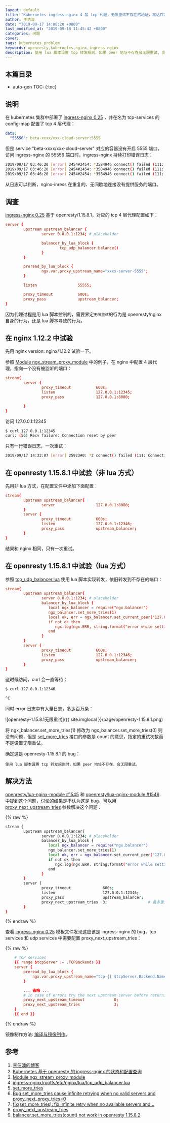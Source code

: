 ```yaml
---
layout: default
title: "Kubernetes ingress-nginx 4 层 tcp 代理，无限重试不存在的地址，高达百万次"
author: 李佶澳
date: "2019-09-17 14:08:20 +0800"
last_modified_at: "2019-09-18 11:45:42 +0800"
categories: 问题
cover:
tags: kubernetes_problem
keywords: openresty,kubernetes,nginx,ingress-nginx
description: 使用 lua 脚本设置 tcp 转发规则，如果 peer 地址不存在会无限重试, 需配置 proxy_next_upstream_tries
---
```


## 本篇目录

* auto-gen TOC:
{:toc}

## 说明

在 kubernetes 集群中部署了 [ingress-nginx 0.25][2] ，并在名为 tcp-services 的 config-map 配置了 tcp 4 层代理：

```yaml
data:
  "55556": beta-xxxx/xxx-cloud-server:5555
```

但是 service "beta-xxxx/xxx-cloud-server" 对应的容器没有开启 5555 端口，访问 ingress-nginx 的 55556 端口时，ingress-nginx 持续打印错误日志：

```sh
2019/09/17 03:46:20 [error] 2454#2454: *3584946 connect() failed (111: Connection refused) while connecting to upstream, client: 10.10.122.117, server: 0.0.0.0:55556, upstream: "10.12.39.132:5555", bytes from/to client:0/0, bytes from/to upstream:0/0
2019/09/17 03:46:20 [error] 2454#2454: *3584946 connect() failed (111: Connection refused) while connecting to upstream, client: 10.10.122.117, server: 0.0.0.0:55556, upstream: "10.12.26.199:5555", bytes from/to client:0/0, bytes from/to upstream:0/0
2019/09/17 03:46:20 [error] 2454#2454: *3584946 connect() failed (111: Connection refused) while connecting to upstream, client: 10.10.122.117, server: 0.0.0.0:55556, upstream: "10.12.39.132:5555", bytes from/to client:0/0, bytes from/to upstream:0/0
```

从日志可以判断，nginx-inress 在重复的、无间歇地连接没有提供服务的端口。

## 调查

[ingress-nginx 0.25][2] 基于 openresty/1.15.8.1，对应的 tcp 4 层代理配置如下：

```conf
server {
        upstream upstream_balancer {
                server 0.0.0.1:1234; # placeholder

                balancer_by_lua_block {
                        tcp_udp_balancer.balance()
                }
        }

        preread_by_lua_block {
                ngx.var.proxy_upstream_name="xxxx-server-5555";
        }

        listen                  55555;

        proxy_timeout           600s;
        proxy_pass              upstream_balancer;
}
```

因为代理过程是用 lua 脚本控制的，需要界定`无限重试`的行为是 openresty/nginx 自身的行为，还是 lua 脚本导致的行为。

## 在 nginx 1.12.2 中试验

先用 nginx version: nginx/1.12.2 试验一下。

参照 [Module ngx_stream_proxy_module][3] 中的例子，在 nginx 中配置 4 层代理，指向一个没有被监听的端口：

```conf
stream{
        server {
                proxy_timeout           600s;
                listen                  127.0.0.1:12345;
                proxy_pass              127.0.0.1:8080;

        }
}
```

访问  127.0.0.1:12345


```sh
$ curl 127.0.0.1:12345
curl: (56) Recv failure: Connection reset by peer
```

只有一行错误日志，一次重试：

```sh
2019/09/17 14:32:07 [error] 25923#0: *2 connect() failed (111: Connection refused) while connecting to upstream, client: 127.0.0.1, server: 127.0.0.1:12345, upstream: "127.0.0.1:8080", bytes from/to c    lient:0/0, bytes from/to upstream:0/0
```

## 在 openresty 1.15.8.1 中试验（非 lua 方式）

先用非 lua 方式，在配置文件中添加下面配置：

```conf
stream{
        upstream upstream_balancer{
                server                  127.0.0.1:8080;
        }
        server {
                proxy_timeout           600s;
                listen                  127.0.0.1:12346;
                proxy_pass              upstream_balancer;
        }
}
```

结果和 nginx 相同，只有一次重试。

## 在 openresty 1.15.8.1 中试验（lua 方式）

参照 [tcp_udp_balancer.lua][4] 使用 lua 脚本实现转发，依旧转发到不存在的端口：

```conf
stream{
        upstream upstream_balancer{
                server 0.0.0.1:1234; # placeholder
                balancer_by_lua_block {
                   local ngx_balancer = require("ngx.balancer")
                   ngx_balancer.set_more_tries(1)
                   local ok, err = ngx_balancer.set_current_peer("127.0.0.1","8080")
                   if not ok then
                      ngx.log(ngx.ERR, string.format("error while setting current upstream : %s", err))
                   end
                }
        }
        server {
                proxy_timeout           600s;
                listen                  127.0.0.1:12346;
                proxy_pass              upstream_balancer;
        }
}
```

这时候访问，curl 会一直等待：

```sh
$ curl 127.0.0.1:12346

^C
```

同时 error 日志中有大量日志，多达百万条：

![openresty-1.15.8.1无限重试]({{ site.imglocal }}/page/openresty-1.15.8.1.png)

将 ngx_balancer.set_more_tries(1) 修改为 ngx_balancer.set_more_tries(0) 则没有问题，但是 [set_more_tries][5] 接口的参数是 count 的意思，指定的重试次数而不是设置无限重试。

确定这是 openresty-1.15.8.1 的 bug：

	使用 lua 脚本设置 tcp 转发规则时，如果 peer 地址不存在，会无限重试。

## 解决方法

[openresty/lua-nginx-module #1545][6] 和 [openresty/lua-nginx-module #1546][7] 中提到这个问题，讨论的结果是不认为这是 bug，可以用 [proxy_next_upstream_tries][8] 参数解决这个问题：

{% raw %}
```sh
stream {
        upstream upstream_balancer{
                server 0.0.0.1:1234; # placeholder
                balancer_by_lua_block {
                   local ngx_balancer = require("ngx.balancer")
                   ngx_balancer.set_more_tries(1)
                   local ok, err = ngx_balancer.set_current_peer("127.0.0.1","8080")
                   if not ok then
                      ngx.log(ngx.ERR, string.format("error while setting current upstream : %s", err))
                   end
                }
        }
        server {
                proxy_timeout              600s;
                listen                     127.0.0.1:12346;
                proxy_pass                 upstream_balancer;
                proxy_next_upstream_tries  3;                  # 最多重试三次
        }
}
```
{% endraw %}

查看 [ingress-nginx 0.25][2] 模板文件发现这应该是 ingress-nginx 的 bug，tcp services 和 udp services 中需要配置 proxy_next_upstream_tries：

{% raw %}
```conf
    # TCP services
    {{ range $tcpServer := .TCPBackends }}
    server {
        preread_by_lua_block {
            ngx.var.proxy_upstream_name="tcp-{{ $tcpServer.Backend.Namespace }}-{{ $tcpServer.Backend.Name }}-{{ $tcpServer.Backend.Port }}";
        }

        ... 省略 ...
        # In case of errors try the next upstream server before returning an error
        proxy_next_upstream_timeout             0;
        proxy_next_upstream_tries               3;
    }
    {{ end }}
```
{% endraw %}

镜像制作方法: [编译与镜像制作](https://www.lijiaocn.com/%E9%A1%B9%E7%9B%AE/2019/07/16/kubernetes-ingress-nginx-code.html#%E7%BC%96%E8%AF%91%E4%B8%8E%E9%95%9C%E5%83%8F%E5%88%B6%E4%BD%9C)。

## 参考

1. [李佶澳的博客][1]
2. [Kubernetes 基于 openresty 的 ingress-nginx 的状态和配置查询][2]
3. [Module ngx_stream_proxy_module][3]
4. [ingress-nginx/rootfs/etc/nginx/lua/tcp_udp_balancer.lua][4]
5. [set_more_tries][5]
6. [Bug set_more_tries cause infinite retrying when no valid servers and proxy_next_proxy_tries=0][6]
7. [fix(set_more_tries): fix infinite retry when no available servers and...][7]
8. [proxy_next_upstream_tries][8]
9. [balancer.set_more_tries(count) not work in openresty 1.15.8.2][9]

[1]: https://www.lijiaocn.com "李佶澳的博客"
[2]: https://www.lijiaocn.com/%E9%A1%B9%E7%9B%AE/2019/09/16/ingress-nginx-with-openresty.html "Kubernetes 基于 openresty 的 ingress-nginx 的状态和配置查询"
[3]: http://nginx.org/en/docs/stream/ngx_stream_proxy_module.html#example "Module ngx_stream_proxy_module"
[4]: https://github.com/kubernetes/ingress-nginx/blob/master/rootfs/etc/nginx/lua/tcp_udp_balancer.lua#L139 " ingress-nginx/rootfs/etc/nginx/lua/tcp_udp_balancer.lua "
[5]: https://github.com/openresty/lua-resty-core/blob/master/lib/ngx/balancer.md#set_more_tries "set_more_tries"
[6]: https://github.com/openresty/lua-nginx-module/issues/1545 "Bug set_more_tries cause infinite retrying when no valid servers and proxy_next_proxy_tries=0"
[7]: https://github.com/openresty/lua-nginx-module/pull/1546 "fix(set_more_tries): fix infinite retry when no available servers and..."
[8]: http://nginx.org/en/docs/stream/ngx_stream_proxy_module.html#proxy_next_upstream_tries "proxy_next_upstream_tries"
[9]: https://github.com/openresty/openresty/issues/531 "balancer.set_more_tries(count) not work in openresty 1.15.8.2"
